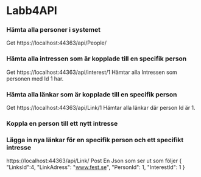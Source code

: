 # Labb4API

### Hämta alla personer i systemet
Get
https://localhost:44363/api/People/

### Hämta alla intressen som är kopplade till en specifik person
Get
https://localhost:44363/api/interest/1
Hämtar alla Intressen som personen med Id 1 har.

### Hämta alla länkar som är kopplade till en specifik person
Get
https://localhost:44363/api/Link/1
Hämtar alla länkar där person Id är 1.

### Koppla en person till ett nytt intresse



### Lägga in nya länkar för en specifik person och ett specifikt intresse

https://localhost:44363/api/Link/
Post
En Json som ser ut som följer
{ 
"LinksId":4,
"LinkAdress": "www.fest.se", 
"PersonId": 1,
"InterestId": 1
}
